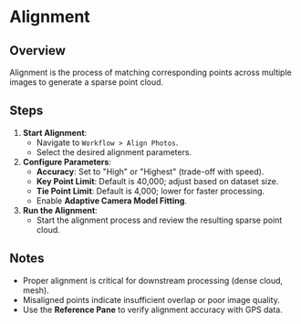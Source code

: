 # Alignment

## Overview
Alignment is the process of matching corresponding points across multiple images to generate a sparse point cloud.

## Steps
1. **Start Alignment**:
   - Navigate to `Workflow > Align Photos`.
   - Select the desired alignment parameters.
2. **Configure Parameters**:
   - **Accuracy**: Set to "High" or "Highest" (trade-off with speed).
   - **Key Point Limit**: Default is 40,000; adjust based on dataset size.
   - **Tie Point Limit**: Default is 4,000; lower for faster processing.
   - Enable **Adaptive Camera Model Fitting**.
3. **Run the Alignment**:
   - Start the alignment process and review the resulting sparse point cloud.

## Notes
- Proper alignment is critical for downstream processing (dense cloud, mesh).
- Misaligned points indicate insufficient overlap or poor image quality.
- Use the **Reference Pane** to verify alignment accuracy with GPS data.

